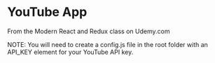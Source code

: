 # YouTube App

From the Modern React and Redux class on Udemy.com

NOTE: You will need to create a config.js file in the root folder with an API_KEY element
for your YouTube API key.
